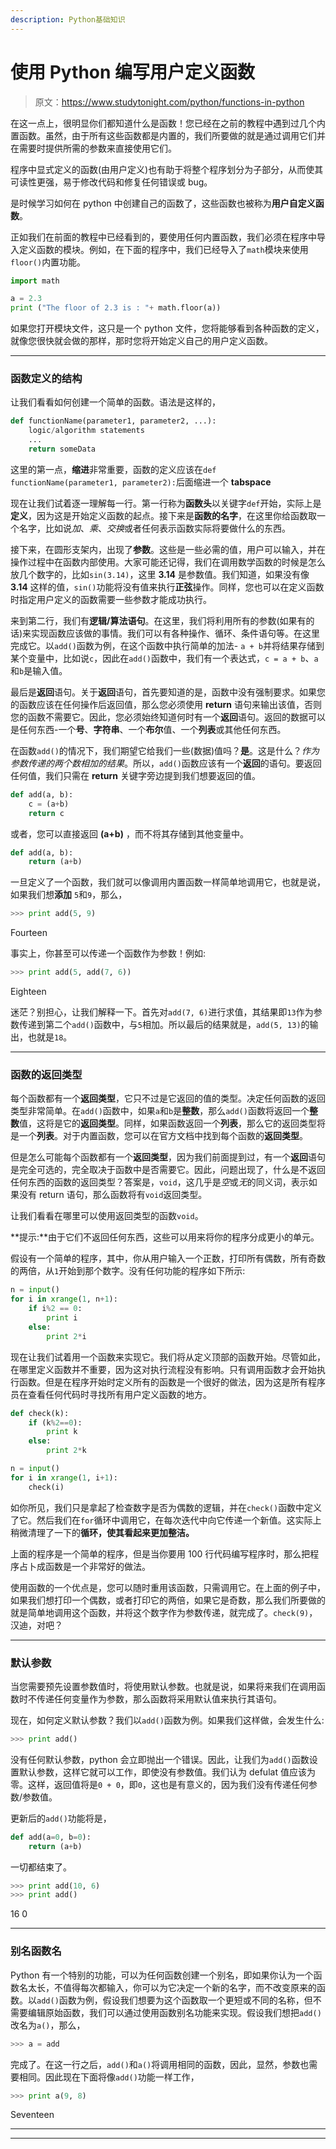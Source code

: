 ```yaml
---
description: Python基础知识
---
```


# 使用 Python 编写用户定义函数

> 原文：<https://www.studytonight.com/python/functions-in-python>

在这一点上，很明显你们都知道什么是函数！您已经在之前的教程中遇到过几个内置函数。虽然，由于所有这些函数都是内置的，我们所要做的就是通过调用它们并在需要时提供所需的参数来直接使用它们。

程序中显式定义的函数(由用户定义)也有助于将整个程序划分为子部分，从而使其可读性更强，易于修改代码和修复任何错误或 bug。

是时候学习如何在 python 中创建自己的函数了，这些函数也被称为**用户自定义函数**。

正如我们在前面的教程中已经看到的，要使用任何内置函数，我们必须在程序中导入定义函数的模块。例如，在下面的程序中，我们已经导入了`math`模块来使用`floor()`内置功能。

```py
import math

a = 2.3
print ("The floor of 2.3 is : "+ math.floor(a))
```

如果您打开模块文件，这只是一个 python 文件，您将能够看到各种函数的定义，就像您很快就会做的那样，那时您将开始定义自己的用户定义函数。

* * *

### 函数定义的结构

让我们看看如何创建一个简单的函数。语法是这样的，

```py
def functionName(parameter1, parameter2, ...):
    logic/algorithm statements
    ...
    return someData
```

这里的第一点，**缩进**非常重要，函数的定义应该在`def functionName(parameter1, parameter2):`后面缩进一个 **tabspace**

现在让我们试着逐一理解每一行。第一行称为**函数头**以关键字`def`开始，实际上是**定义**，因为这是开始定义函数的起点。接下来是**函数的名字**，在这里你给函数取一个名字，比如说*加*、*乘*、*交换*或者任何表示函数实际将要做什么的东西。

接下来，在圆形支架内，出现了**参数**。这些是一些必需的值，用户可以输入，并在操作过程中在函数内部使用。大家可能还记得，我们在调用数学函数的时候是怎么放几个数字的，比如`sin(3.14)`，这里 **3.14** 是参数值。我们知道，如果没有像 **3.14** 这样的值，`sin()`功能将没有值来执行**正弦**操作。同样，您也可以在定义函数时指定用户定义的函数需要一些参数才能成功执行。

来到第二行，我们有**逻辑/算法语句**。在这里，我们将利用所有的参数(如果有的话)来实现函数应该做的事情。我们可以有各种操作、循环、条件语句等。在这里完成它。以`add()`函数为例，在这个函数中执行简单的加法- `a + b`并将结果存储到某个变量中，比如说`c`，因此在`add()`函数中，我们有一个表达式，`c = a + b`、`a`和`b`是输入值。

最后是**返回**语句。关于**返回**语句，首先要知道的是，函数中没有强制要求。如果您的函数应该在任何操作后返回值，那么您必须使用 **return** 语句来输出该值，否则您的函数不需要它。因此，您必须始终知道何时有一个**返回**语句。返回的数据可以是任何东西-一个**号**、**字符串**、一个**布尔**值、一个**列表**或其他任何东西。

在函数`add()`的情况下，我们期望它给我们一些(数据)值吗？**是**。这是什么？*作为参数传递的两个数相加的结果*。所以，`add()`函数应该有一个**返回**的语句。要返回任何值，我们只需在 **return** 关键字旁边提到我们想要返回的值。

```py
def add(a, b):
    c = (a+b)
    return c
```

或者，您可以直接返回 **(a+b)** ，而不将其存储到其他变量中。

```py
def add(a, b):
    return (a+b)
```

一旦定义了一个函数，我们就可以像调用内置函数一样简单地调用它，也就是说，如果我们想**添加** `5`和`9`，那么，

```py
>>> print add(5, 9)
```

Fourteen

事实上，你甚至可以传递一个函数作为参数！例如:

```py
>>> print add(5, add(7, 6))
```

Eighteen

迷茫？别担心，让我们解释一下。首先对`add(7, 6)`进行求值，其结果即`13`作为参数传递到第二个`add()`函数中，与`5`相加。所以最后的结果就是，`add(5, 13)`的输出，也就是`18`。

* * *

### 函数的返回类型

每个函数都有一个**返回类型**，它只不过是它返回的值的类型。决定任何函数的返回类型非常简单。在`add()`函数中，如果`a`和`b`是**整数**，那么`add()`函数将返回一个**整数**值，这将是它的**返回类型**。同样，如果函数返回一个**列表**，那么它的返回类型将是一个**列表**。对于内置函数，您可以在官方文档中找到每个函数的**返回类型**。

但是怎么可能每个函数都有一个**返回类型**，因为我们前面提到过，有一个**返回**语句是完全可选的，完全取决于函数中是否需要它。因此，问题出现了，什么是不返回任何东西的函数的返回类型？答案是，`void`，这几乎是*空*或*无*的同义词，表示如果没有 return 语句，那么函数将有`void`返回类型。

让我们看看在哪里可以使用返回类型的函数`void`。

**提示:**由于它们不返回任何东西，这些可以用来将你的程序分成更小的单元。

假设有一个简单的程序，其中，你从用户输入一个正数，打印所有偶数，所有奇数的两倍，从`1`开始到那个数字。没有任何功能的程序如下所示:

```py
n = input()
for i in xrange(1, n+1):
	if i%2 == 0:
		print i
	else:
		print 2*i
```

现在让我们试着用一个函数来实现它。我们将从定义顶部的函数开始。尽管如此，在哪里定义函数并不重要，因为这对执行流程没有影响。只有调用函数才会开始执行函数。但是在程序开始时定义所有的函数是一个很好的做法，因为这是所有程序员在查看任何代码时寻找所有用户定义函数的地方。

```py
def check(k):
	if (k%2==0):
		print k
	else:
		print 2*k

n = input()
for i in xrange(1, i+1):
	check(i)
```

如你所见，我们只是拿起了检查数字是否为偶数的逻辑，并在`check()`函数中定义了它。然后我们在`for`循环中调用它，在每次迭代中向它传递一个新值。这实际上稍微清理了一下的**循环，使其看起来更加整洁。**

上面的程序是一个简单的程序，但是当你要用 100 行代码编写程序时，那么把程序占卜成函数是一个非常好的做法。

使用函数的一个优点是，您可以随时重用该函数，只需调用它。在上面的例子中，如果我们想打印一个偶数，或者打印它的两倍，如果它是奇数，那么我们所要做的就是简单地调用这个函数，并将这个数字作为参数传递，就完成了。`check(9)`，汉迪，对吧？

* * *

### 默认参数

当您需要预先设置参数值时，将使用默认参数。也就是说，如果将来我们在调用函数时不传递任何变量作为参数，那么函数将采用默认值来执行其语句。

现在，如何定义默认参数？我们以`add()`函数为例。如果我们这样做，会发生什么:

```py
>>> print add()
```

没有任何默认参数，python 会立即抛出一个错误。因此，让我们为`add()`函数设置默认参数，这样它就可以工作，即使没有参数值。我们认为 defulat 值应该为零。这样，返回值将是`0 + 0`，即`0`，这也是有意义的，因为我们没有传递任何参数/参数值。

更新后的`add()`功能将是，

```py
def add(a=0, b=0):
    return (a+b)
```

一切都结束了。

```py
>>> print add(10, 6)
>>> print add()
```

16 0

* * *

### 别名函数名

Python 有一个特别的功能，可以为任何函数创建一个别名，即如果你认为一个函数名太长，不值得每次都输入，你可以为它决定一个新的名字，而不改变原来的函数。以`add()`函数为例，假设我们想要为这个函数取一个更短或不同的名称，但不需要编辑原始函数，我们可以通过使用函数别名功能来实现。假设我们想把`add()`改名为`a()`，那么，

```py
>>> a = add
```

完成了。在这一行之后，`add()`和`a()`将调用相同的函数，因此，显然，参数也需要相同。因此现在下面将像`add()`功能一样工作，

```py
>>> print a(9, 8)
```

Seventeen

* * *

* * *